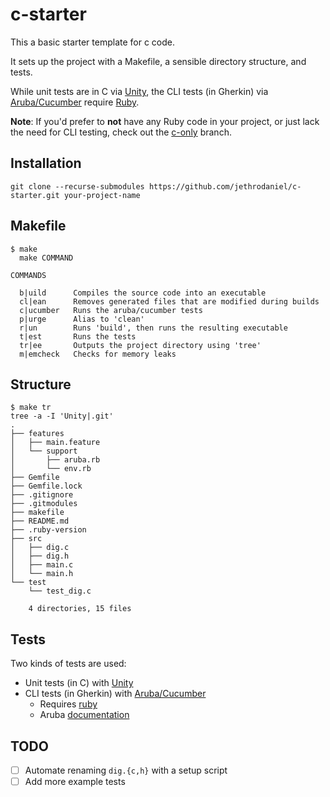# c-starter

This a basic starter template for c code.

It sets up the project with a Makefile, a sensible directory structure, and tests.

While unit tests are in C via [Unity](https://github.com/ThrowTheSwitch/Unity),
the CLI tests (in Gherkin) via [Aruba/Cucumber](https://github.com/cucumber/aruba)
require [Ruby](https://www.ruby-lang.org/en/).

**Note**: If you'd prefer to **not** have any Ruby code in your project, or
just lack the need for CLI testing, check out the [c-only](https://github.com/jethrodaniel/c-starter/tree/c-only) branch.

## Installation

```
git clone --recurse-submodules https://github.com/jethrodaniel/c-starter.git your-project-name
```

## Makefile

```
$ make
  make COMMAND

COMMANDS

  b|uild      Compiles the source code into an executable
  cl|ean      Removes generated files that are modified during builds
  c|ucumber   Runs the aruba/cucumber tests
  p|urge      Alias to 'clean'
  r|un        Runs 'build', then runs the resulting executable
  t|est       Runs the tests
  tr|ee       Outputs the project directory using 'tree'
  m|emcheck   Checks for memory leaks
```

## Structure

```
$ make tr
tree -a -I 'Unity|.git'
.
├── features
│   ├── main.feature
│   └── support
│       ├── aruba.rb
│       └── env.rb
├── Gemfile
├── Gemfile.lock
├── .gitignore
├── .gitmodules
├── makefile
├── README.md
├── .ruby-version
├── src
│   ├── dig.c
│   ├── dig.h
│   ├── main.c
│   └── main.h
└── test
    └── test_dig.c

    4 directories, 15 files
```

## Tests

Two kinds of tests are used:
  - Unit tests (in C) with [Unity](https://github.com/ThrowTheSwitch/Unity)
  - CLI tests (in Gherkin) with [Aruba/Cucumber](https://github.com/cucumber/aruba)
    - Requires [ruby](https://www.ruby-lang.org/en/)
    - Aruba [documentation](https://app.cucumber.pro/projects/aruba/documents/branch/master/)

## TODO

- [ ] Automate renaming `dig.{c,h}` with a setup script
- [ ] Add more example tests
